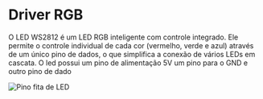 # Driver RGB


O LED WS2812 é um LED RGB inteligente com controle integrado. Ele permite o controle individual de cada cor (vermelho, verde e azul) através de um único pino de dados, o que simplifica a conexão de vários LEDs em cascata. O led possui um pino de alimentação 5V um pino para o GND e outro pino de dado

![Pino fita de LED](peripherals/led_rgb/imagens/Imagem%20do%20WhatsApp%20de%202024-09-06%20à(s)%2013.47.48_07bd49c3.jpg)
